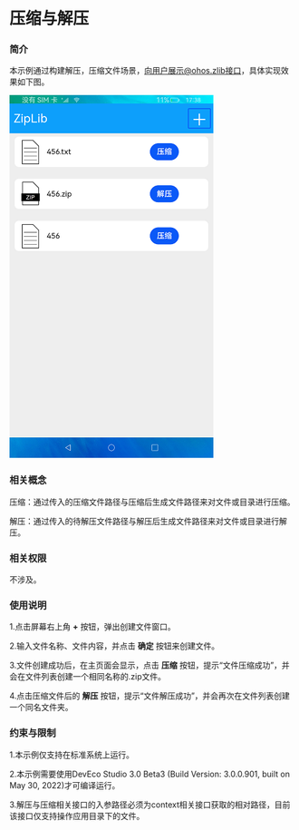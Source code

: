 # 压缩与解压

### 简介

本示例通过构建解压，压缩文件场景，向用户展示@ohos.zlib接口，具体实现效果如下图。

![](screenshots/device/main.png)

### 相关概念

压缩：通过传入的压缩文件路径与压缩后生成文件路径来对文件或目录进行压缩。

解压：通过传入的待解压文件路径与解压后生成文件路径来对文件或目录进行解压。

### 相关权限

不涉及。

### 使用说明

1.点击屏幕右上角 **+** 按钮，弹出创建文件窗口。

2.输入文件名称、文件内容，并点击 **确定** 按钮来创建文件。

3.文件创建成功后，在主页面会显示，点击 **压缩** 按钮，提示“文件压缩成功”，并会在文件列表创建一个相同名称的.zip文件。

4.点击压缩文件后的 **解压** 按钮，提示“文件解压成功”，并会再次在文件列表创建一个同名文件夹。

### 约束与限制

1.本示例仅支持在标准系统上运行。

2.本示例需要使用DevEco Studio 3.0 Beta3 (Build Version: 3.0.0.901, built on May 30, 2022)才可编译运行。

3.解压与压缩相关接口的入参路径必须为context相关接口获取的相对路径，目前该接口仅支持操作应用目录下的文件。